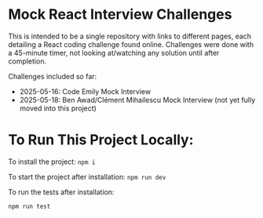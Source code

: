 # Mock React Interview Challenges

This is intended to be a single repository with links to different pages, each detailing a React coding challenge found online. Challenges were done with a 45-minute timer, not looking at/watching any solution until after completion.

Challenges included so far:

-   2025-05-16: Code Emily Mock Interview
-   2025-05-18: Ben Awad/Clément Mihailescu Mock Interview (not yet fully moved into this project)

# To Run This Project Locally:

To install the project:
`npm i`

To start the project after installation:
`npm run dev`

To run the tests after installation:

`npm run test`
